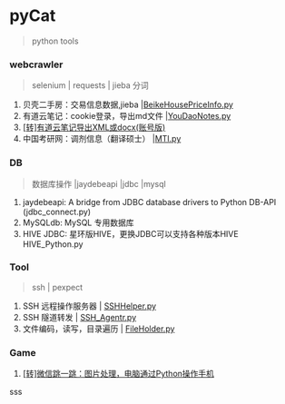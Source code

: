 # pyCat
> python tools

### webcrawler
 > selenium | requests | jieba 分词
1. 贝壳二手房：交易信息数据,jieba |[BeikeHousePriceInfo.py](/webcrawler/BeikeHousePriceInfo.py)
2. 有道云笔记：cookie登录，导出md文件 |[YouDaoNotes.py](/webcrawler/YouDaoNotes.py)
3. [[转]有道云笔记导出XML或docx(账号版) ](https://github.com/wesley2012/YoudaoNoteExport)
4. 中国考研网：调剂信息（翻译硕士） |[MTI.py](/webcrawler/MTI.py)

### DB
> 数据库操作 |jaydebeapi |jdbc |mysql
1. jaydebeapi: A bridge from JDBC database drivers to Python DB-API (jdbc_connect.py)
2. MySQLdb: MySQL 专用数据库
3. HIVE JDBC: 星环版HIVE，更换JDBC可以支持各种版本HIVE  HIVE_Python.py

### Tool
> ssh | pexpect
1. SSH 远程操作服务器 | [SSHHelper.py](/tools/SSHHelper.py)
2. SSH 隧道转发  | [SSH_Agentr.py](/tools/SSH_Agentr.py)
3. 文件编码，读写，目录遍历  | [FileHolder.py](/tools/FileHolder.py)

### Game
1. [[转]微信跳一跳：图片处理，电脑通过Python操作手机](/game/wechat_jump/README.md)


sss